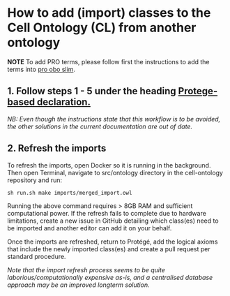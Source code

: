 # How to add (import) classes to the Cell Ontology (CL) from another ontology

**NOTE** To add PRO terms, please follow first the instructions to add the terms into [pro obo slim](https://github.com/obophenotype/pro_obo_slim).

## 1. Follow steps 1 - 5 under the heading [Protege-based declaration.](https://obophenotype.github.io/cell-ontology/odk-workflows/UpdateImports/#protege-based-declaration)

_NB: Even though the instructions state that this workflow is to be avoided, the other solutions in the current documentation are out of date._


## 2. Refresh the imports

To refresh the imports, open Docker so it is running in the background. Then open Terminal, navigate to src/ontology directory in the cell-ontology repository and run:

`sh run.sh make imports/merged_import.owl`

Running the above command requires > 8GB RAM and sufficient computational power. If the refresh fails to complete due to hardware limitations, create a new issue in GitHub detailing which class(es) need to be imported and another editor can add it on your behalf.

Once the imports are refreshed, return to Protégé, add the logical axioms that include the newly imported class(es) and create a pull request per standard procedure. 

_Note that the import refresh process seems to be quite laborious/computationally expensive as-is, and a centralised database approach may be an improved longterm solution._
